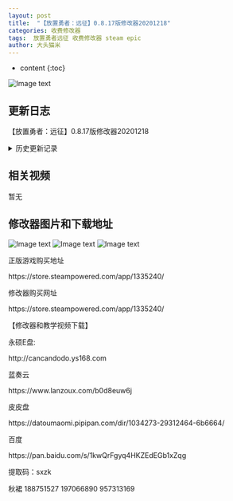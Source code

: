 ```yaml
---
layout: post
title:  "【放置勇者：远征】0.8.17版修改器20201218"
categories: 收费修改器
tags:  放置勇者远征 收费修改器 steam epic
author: 大头猫米
---
```


* content
{:toc}

![Image text](https://datoumaomi.github.io/pic/fff/fangzhiyongzheyuanzheng/logo.jpg)

##  更新日志
【放置勇者：远征】0.8.17版修改器20201218






<details>
<summary>历史更新记录</summary><p></p>
 -20201204  【放置勇者：远征】0.8.15版修改器20201204   
 <p></p>
 -20201127    【放置勇者：远征】0.8.14版修改器20201127
 <p></p>
 -20201120    【放置勇者：远征】0.8.13版修改器20201120
 <p></p>
 -20201113    【放置勇者：远征】0.8.12版修改器20201113
 <p></p>
 -20201111    【放置勇者：远征】0.8.11版修改器20201111
 <p></p>
 -20201030    【放置勇者：远征】Steam版0.8.10版修改器20201030
 <p></p>
 -20201024   游戏又从0.8.8的64位版升级到0.8.9,又变成了32位版...感情这打包游戏的手法飘忽不定 
更新的我快吐了..又是一次大更..总算做好了...爆肝 
 <p></p>
 -20201016 游戏升级到0.8.8版游戏从32位变成了64位 
修改器大更新...希望32位变64位不要是误操作...不然下次更新又得大更 
 <p></p>
  - 20201010  支持0.8.7版
 <p></p>
  - 20201004  增加了速度修改功能
 <p></p>
 - 20200930  支持0.8.6版
 <p></p>
  - 20200930  修复一击必杀、零击必杀、我方无敌可能无效的bug
 <p></p>
  - 20200925  支持0.8.5版
 <p></p>
</details>

## 相关视频
暂无

## 修改器图片和下载地址

![Image text](https://datoumaomi.github.io/pic/fff/fangzhiyongzheyuanzheng/1.jpg)
![Image text](https://datoumaomi.github.io/pic/fff/fangzhiyongzheyuanzheng/2.jpg)
![Image text](https://datoumaomi.github.io/pic/fff/fangzhiyongzheyuanzheng/3.jpg)


<p>正版游戏购买地址</p>
https://store.steampowered.com/app/1335240/
<p></p>

<p></p>
修改器购买网址
<p></p>
https://store.steampowered.com/app/1335240/
<p></p>
【修改器和教学视频下载】
<p></p>
永硕E盘:
<p></p>
http://cancandodo.ys168.com
<p></p>
蓝奏云
<p></p>
https://www.lanzoux.com/b0d8euw6j
<p></p>
皮皮盘
<p></p>
https://datoumaomi.pipipan.com/dir/1034273-29312464-6b6664/
<p></p>
百度
<p></p>
https://pan.baidu.com/s/1kwQrFgyq4HKZEdEGb1xZqg
<p></p>
提取码：sxzk
<p></p>
<p>秋裙 188751527 197066890 957313169</p>

